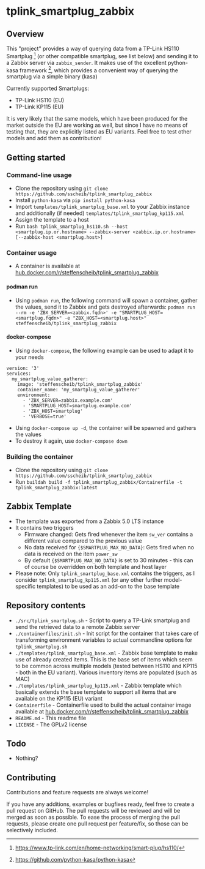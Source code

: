# tplink_smartplug_zabbix
## Overview
This "project" provides a way of querying data from a TP-Link HS110 Smartplug [^1] (or other compatible smartplug, see list below) and sending it to a Zabbix server via `zabbix_sender`.
It makes use of the excellent python-kasa framework [^2], which provides a convenient way of querying the smartplug via a simple binary (kasa)

Currently supported Smartplugs:
- TP-Link HS110 (EU)
- TP-Link KP115 (EU)

It is very likely that the same models, which have been produced for the market outside the EU are working as well, but since I have no means of testing that, they are explicitly listed as EU variants. Feel free to test other models and add them as contribution!

[^1]: https://www.tp-link.com/en/home-networking/smart-plug/hs110/
[^2]: https://github.com/python-kasa/python-kasa

## Getting started
### Command-line usage
*  Clone the repository using `git clone https://github.com/sscheib/tplink_smartplug_zabbix`
*  Install `python-kasa` via `pip install python-kasa`
*  Import `templates/tplink_smartplug_base.xml` to your Zabbix instance and additionally (if needed) `templates/tplink_smartplug_kp115.xml`
*  Assign the template to a host
*  Run `bash tplink_smartplug_hs110.sh --host <smartplug.ip.or.hostname> --zabbix-server <zabbix.ip.or.hostname> [--zabbix-host <smartplug.host>]`

### Container usage
* A container is available at [hub.docker.com/r/steffenscheib/tplink_smartplug_zabbix](https://hub.docker.com/r/steffenscheib/tplink_smartplug_zabbix)

#### podman run
* Using `podman run`, the following command will spawn a container, gather the values, send it to Zabbix and gets destroyed afterwards:
`podman run --rm -e 'ZBX_SERVER=<zabbix.fqdn>' -e "SMARTPLUG_HOST=<smartplug.fqdn>" -e "ZBX_HOST=<smartplug.host>" steffenscheib/tplink_smartplug_zabbix`

#### docker-compose
* Using `docker-compose`, the following example can be used to adapt it to your needs
```
version: '3'
services:
  my_smartplug_value_gatherer:
    image: 'steffenscheib/tplink_smartplug_zabbix'
    container_name: 'my_smartplug_value_gatherer'
    environment:
      - 'ZBX_SERVER=zabbix.example.com'
      - 'SMARTPLUG_HOST=smartplug.example.com'
      - 'ZBX_HOST=smartplug'
      - 'VERBOSE=true'
```
* Using `docker-compose up -d`, the container will be spawned and gathers the values
* To destroy it again, use `docker-compose down`

### Building the container
* Clone the repository using `git clone https://github.com/sscheib/tplink_smartplug_zabbix`
* Run `buildah build -f tplink_smartplug_zabbix/Containerfile -t tplink_smartplug_zabbix:latest`

## Zabbix Template
* The template was exported from a Zabbix 5.0 LTS instance
* It contains two triggers
    * Firmware changed: Gets fired whenever the item `sw_ver` contains a different value compared to the previous value
    * No data received for `{$SMARTPLUG_MAX_NO_DATA}`: Gets fired when no data is received on the item `power_sw`
    * By default `{$SMARTPLUG_MAX_NO_DATA}` is set to 30 minutes - this can of course be overridden on both template and host layer
* Please note: Only `tplink_smartplug_base.xml` contains the triggers, as I consider `tplink_smartplug_kp115.xml` (or any other further model-specific templates) to be used as an add-on to the base template

## Repository contents
*  `./src/tplink_smartplug.sh` - Script to query a TP-Link smartplug and send the retrieved data to a remote Zabbix server
*  `./containerfiles/init.sh` - Init script for the container that takes care of transforming environment variables to actual commandline options for `tplink_smartplug.sh`
*  `./templates/tplink_smartplug_base.xml` - Zabbix base template to make use of already created items. This is the base set of items which seem to be common across multiple models (tested between HS110 and KP115 - both in the EU variant). Various inventory items are populated (such as MAC)
*  `./templates/tplink_smartplug_kp115.xml` - Zabbix template which basically extends the base template to support all items that are available on the KP115 (EU) variant
*  `Containerfile` - Containerfile used to build the actual container image available at [hub.docker.com/r/steffenscheib/tplink_smartplug_zabbix](https://hub.docker.com/r/steffenscheib/tplink_smartplug_zabbix)
*  `README.md` - This readme file
*  `LICENSE` - The GPLv2 license

## Todo
* Nothing?
 
## Contributing
Contributions and feature requests are always welcome!

If you have any additions, examples or bugfixes ready, feel free to create a pull request on GitHub. The pull requests will be reviewed and will be merged as soon as possible. To ease the process of merging the pull requests, please create one pull request per feature/fix, so those can be selectively included.

